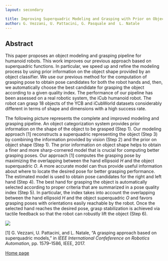 ```yaml
---
layout: secondary

title: Improving Superquadric Modeling and Grasping with Prior on Object Shapes
author: G. Vezzani, U. Pattacini, G. Pasquale and  L. Natale
---
```


## Abstract
 This paper proposes an object modeling and
grasping pipeline for humanoid robots. This work improves
our previous approach based on superquadric functions. In
particular, we speed up and refine the modeling process by using
prior information on the object shape provided by an object
classifier. We use our previous method for the computation of
grasping pose to obtain pose candidates for both the robot
hands and, then, we automatically choose the best candidate
for grasping the object according to a given quality index.
The performance of our pipeline has been assessed on a real
robotic system, the iCub humanoid robot. The robot can grasp
18 objects of the YCB and iCubWorld datasets considerably
different in terms of shape and dimensions with a high success
rate.

 
The following picture represents the complete and improved modeling and grasping pipeline. 
An object categorization system provides prior information on the shape of the object to be grasped (Step 1).
Our modeling approach [1] reconstructs a superquadric representing the object (Step 3) by combining the information
provided by vision (Step 2) and the prior on object shape (Step 1). The prior information on object shape helps
to obtain a finer and more sharp-cornered model that is crucial for computing better grasping poses. Our approach [1]
computes the grasping pose by maximizing the overlapping between the hand ellipsoid _H_ and the object superquadric
_O_. A more accurate model can thus provide useful information about where to locate the desired pose for better grasping
performance.
The estimated model is used to obtain pose candidates for the right and left hand (Step 4).
The best hand for grasping the object is automatically selected according to proper criteria that are summarized in a
pose quality index (Step 5). In particular, the index takes into account the overlapping between the hand ellipsoid _H_
and the object superquadric _O_ and favors grasping poses with orientations easily reachable by the robot.
Once the selected hand reaches the desired pose, grasp stabilization is achieved via tactile feedback so that the
robot can robustly lift the object (Step 6).
<p>
<img src="https://raw.githubusercontent.com/giuliavezzani/giuliavezzani.github.io/master/files/icra-pipeline-nofilter-min.png">
</p>

[1]  G. Vezzani, U. Pattacini, and L. Natale, “A grasping approach based on superquadric models,” in _IEEE International Confeference on Robotics Automation_, pp. 1579–1586, IEEE, 2017.

[Home page](./)
